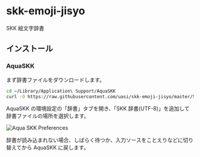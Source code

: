skk-emoji-jisyo
===============

SKK 絵文字辞書

インストール
------------

### AquaSKK

まず辞書ファイルをダウンロードします。

```bash
cd ~/Library/Application\ Support/AquaSKK
curl -O https://raw.githubusercontent.com/uasi/skk-emoji-jisyo/master/SKK-JISYO.emoji.utf8
```

AquaSKK の環境設定の「辞書」タブを開き、「SKK 辞書(UTF-8)」を追加して辞書ファイルの場所を選択します。

![Aqua SKK Preferences](https://cloud.githubusercontent.com/assets/22321/3549779/e90d8d0a-08ce-11e4-94d1-205d12c74199.png)

辞書が読み込まれない場合、しばらく待つか、入力ソースをことえりなどに切り替えてから AquaSKK に戻します。
